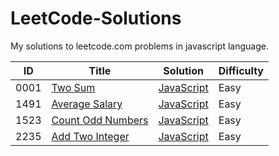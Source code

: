 # LeetCode-Solutions

My solutions to leetcode.com problems in javascript language.

| ID   | Title                                                                                                    | Solution                                                       | Difficulty |
| ---- | -------------------------------------------------------------------------------------------------------- | -------------------------------------------------------------- | ---------- |
| 0001 | [Two Sum](https://leetcode.com/problems/two-sum/)                                                        | [JavaScript](1-1000/1-100/[001][two-sum].js)                   | Easy       |
| 1491 | [Average Salary](https://leetcode.com/problems/average-salary-excluding-the-minimum-and-maximum-salary/) | [JavaScript](1000-2000/1400-1500/[1491][average-salary].js)    | Easy       |
| 1523 | [Count Odd Numbers](https://leetcode.com/problems/count-odd-numbers-in-an-interval-range/)               | [JavaScript](1000-2000/1500-1600/[1523][count-odd-numbers].js) | Easy       |
| 2235 | [Add Two Integer](https://leetcode.com/problems/add-two-integers/)                                       | [JavaScript](2000-3000/2200-2300/[2235][add-two-integer].js)   | Easy       |

